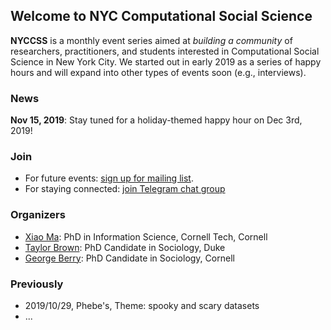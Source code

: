 ## Welcome to NYC Computational Social Science

**NYCCSS** is a monthly event series aimed at *building a community* of researchers, practitioners, and students interested in Computational Social Science in New York City.
We started out in early 2019 as a series of happy hours and will expand into other types of events soon (e.g., interviews).

### News
**Nov 15, 2019**: Stay tuned for a holiday-themed happy hour on Dec 3rd, 2019!

### Join
- For future events: [sign up for mailing list](https://cornell.us20.list-manage.com/subscribe?u=d4c35ded7da7d25c0de003417&id=01814a0295).
- For staying connected: [join Telegram chat group](https://t.me/joinchat/Hkn0WBNaVZr_VMDNTmiOrw)

### Organizers
- [Xiao Ma](https://maxiao.info): PhD in Information Science, Cornell Tech, Cornell
- [Taylor Brown](http://www.taylorwhittenbrown.com/): PhD Candidate in Sociology, Duke
- [George Berry](https://twitter.com/george_berry): PhD Candidate in Sociology, Cornell

### Previously

- 2019/10/29, Phebe's, Theme: spooky and scary datasets
- ...

